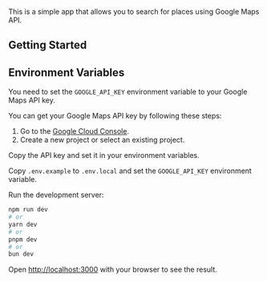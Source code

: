 This is a simple app that allows you to search for places using Google Maps API.

## Getting Started
## Environment Variables

You need to set the `GOOGLE_API_KEY` environment variable to your Google Maps API key.

You can get your Google Maps API key by following these steps:

1. Go to the [Google Cloud Console](https://console.cloud.google.com/).
2. Create a new project or select an existing project.

Copy the API key and set it in your environment variables.

Copy `.env.example` to `.env.local` and set the `GOOGLE_API_KEY` environment variable.

Run the development server:

```bash
npm run dev
# or
yarn dev
# or
pnpm dev
# or
bun dev
```

Open [http://localhost:3000](http://localhost:3000) with your browser to see the result.
